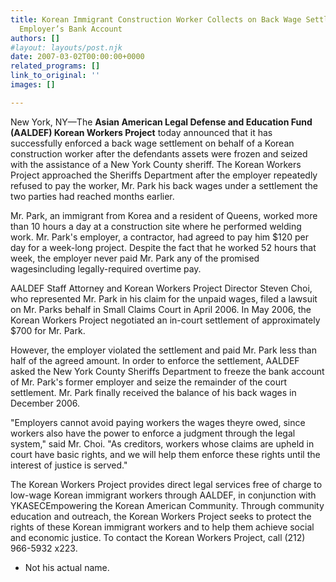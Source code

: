 ```yaml
---
title: Korean Immigrant Construction Worker Collects on Back Wage Settlement by Seizing
  Employer’s Bank Account
authors: []
#layout: layouts/post.njk
date: 2007-03-02T00:00:00+0000
related_programs: []
link_to_original: ''
images: []

---
```

 

New York, NY—The **Asian American Legal Defense and Education Fund (AALDEF) Korean Workers Project** today announced that it has successfully enforced a back wage settlement on behalf of a Korean construction worker after the defendants assets were frozen and seized with the assistance of a New York County sheriff. The Korean Workers Project approached the Sheriffs Department after the employer repeatedly refused to pay the worker, Mr. Park his back wages under a settlement the two parties had reached months earlier.

Mr. Park, an immigrant from Korea and a resident of Queens, worked more than 10 hours a day at a construction site where he performed welding work. Mr. Park's employer, a contractor, had agreed to pay him $120 per day for a week-long project. Despite the fact that he worked 52 hours that week, the employer never paid Mr. Park any of the promised wagesincluding legally-required overtime pay.

AALDEF Staff Attorney and Korean Workers Project Director Steven Choi, who represented Mr. Park in his claim for the unpaid wages, filed a lawsuit on Mr. Parks behalf in Small Claims Court in April 2006. In May 2006, the Korean Workers Project negotiated an in-court settlement of approximately $700 for Mr. Park.

However, the employer violated the settlement and paid Mr. Park less than half of the agreed amount. In order to enforce the settlement, AALDEF asked the New York County Sheriffs Department to freeze the bank account of Mr. Park's former employer and seize the remainder of the court settlement. Mr. Park finally received the balance of his back wages in December 2006.

"Employers cannot avoid paying workers the wages theyre owed, since workers also have the power to enforce a judgment through the legal system," said Mr. Choi. "As creditors, workers whose claims are upheld in court have basic rights, and we will help them enforce these rights until the interest of justice is served."

The Korean Workers Project provides direct legal services free of charge to low-wage Korean immigrant workers through AALDEF, in conjunction with YKASECEmpowering the Korean American Community. Through community education and outreach, the Korean Workers Project seeks to protect the rights of these Korean immigrant workers and to help them achieve social and economic justice. To contact the Korean Workers Project, call (212) 966-5932 x223.

* Not his actual name.